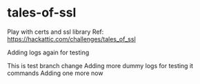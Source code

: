 # tales-of-ssl
Play with certs and ssl library
Ref: https://hackattic.com/challenges/tales_of_ssl  

Adding logs again for testing

 This is test branch change
 Adding more dummy logs for testing it commands
 Adding one more now